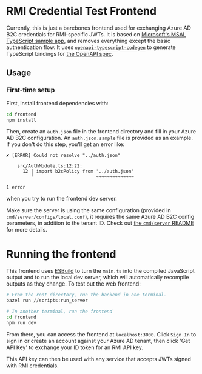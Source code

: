 # RMI Credential Test Frontend

Currently, this is just a barebones frontend used for exchanging Azure AD B2C credentials for RMI-specific JWTs. It is based on [Microsoft's MSAL TypeScript sample app](https://github.com/AzureAD/microsoft-authentication-library-for-js/tree/b29498c2bde71b17035a7e278c5e578917cfd8d3/samples/msal-browser-samples/TypescriptTestApp2.0), and removes everything except the basic authentication flow. It uses [`openapi-typescript-codegen`](https://github.com/ferdikoomen/openapi-typescript-codegen) to generate TypeScript bindings for [the OpenAPI spec](/openapi/user.yaml).

## Usage

### First-time setup

First, install frontend dependencies with:

```bash
cd frontend
npm install
```

Then, create an `auth.json` file in the frontend directory and fill in your Azure AD B2C configuration. An `auth.json.sample` file is provided as an example. If you don't do this step, you'll get an error like:

```
✘ [ERROR] Could not resolve "../auth.json"

    src/AuthModule.ts:12:22:
      12 │ import b2cPolicy from '../auth.json'
         ╵                       ~~~~~~~~~~~~~~

1 error
```

when you try to run the frontend dev server.

Make sure the server is using the same configuration (provided in `cmd/server/configs/local.conf`), it requires the same Azure AD B2C config parameters, in addition to the tenant ID. Check out [the `cmd/server` README](/cmd/server/README.md) for more details. 

# Running the frontend

This frontend uses [ESBuild](https://esbuild.github.io/) to turn the `main.ts` into the compiled JavaScript output and to run the local dev server, which will automatically recompile outputs as they change. To test out the web frontend:

```bash
# From the root directory, run the backend in one terminal.
bazel run //scripts:run_server

# In another terminal, run the frontend
cd frontend
npm run dev
```

From there, you can access the frontend at `localhost:3000`. Click `Sign In` to sign in or create an account against your Azure AD tenant, then click 'Get API Key' to exchange your ID token for an RMI API key.

This API key can then be used with any service that accepts JWTs signed with RMI credentials.
